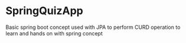 # SpringQuizApp
Basic spring boot concept used with JPA to perform CURD operation to learn and hands on with spring concept
